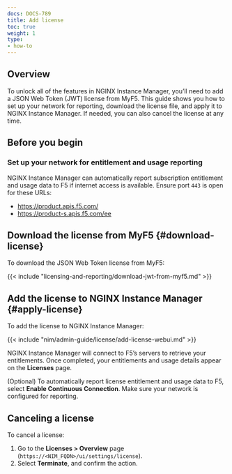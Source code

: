 ```yaml
---
docs: DOCS-789
title: Add license
toc: true
weight: 1
type:
- how-to
---
```



## Overview

To unlock all of the features in NGINX Instance Manager, you’ll need to add a JSON Web Token (JWT) license from MyF5. This guide shows you how to set up your network for reporting, download the license file, and apply it to NGINX Instance Manager. If needed, you can also cancel the license at any time.

## Before you begin

### Set up your network for entitlement and usage reporting

NGINX Instance Manager can automatically report subscription entitlement and usage data to F5 if internet access is available. Ensure port `443` is open for these URLs:

- https://product.apis.f5.com/
- https://product-s.apis.f5.com/ee


## Download the license from MyF5 {#download-license}

To download the JSON Web Token license from MyF5:

{{< include "licensing-and-reporting/download-jwt-from-myf5.md" >}}

## Add the license to NGINX Instance Manager {#apply-license}

To add the license to NGINX Instance Manager:

{{< include "nim/admin-guide/license/add-license-webui.md" >}}

NGINX Instance Manager will connect to F5’s servers to retrieve your entitlements. Once completed, your entitlements and usage details appear on the **Licenses** page.

(Optional) To automatically report license entitlement and usage data to F5, select **Enable Continuous Connection**. Make sure your network is configured for reporting.

## Canceling a license

To cancel a license:

1. Go to the **Licenses > Overview** page (`https://<NIM_FQDN>/ui/settings/license`).
2. Select **Terminate**, and confirm the action.
